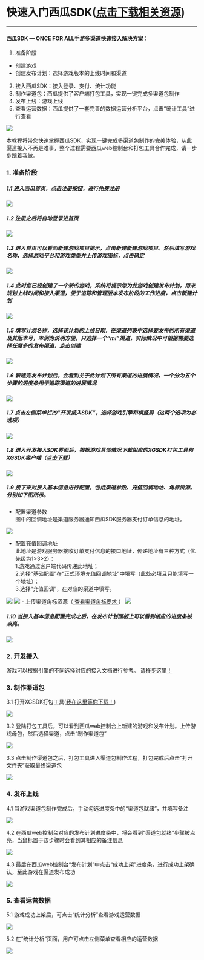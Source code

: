 # 快速入门西瓜SDK(<a href = "http://console.xgsdk.com/download.html">点击下载相关资源</a>)
---
#### 西瓜SDK — ONCE FOR ALL手游多渠道快速接入解决方案：
 1. 准备阶段
  - 创建游戏
  - 创建发布计划：选择游戏版本的上线时间和渠道
 2. 接入西瓜SDK：接入登录、支付、统计功能
 3. 制作渠道包：西瓜提供了客户端打包工具，实现一键完成多渠道包制作
 4. 发布上线：游戏上线
 5. 查看运营数据：西瓜提供了一套完善的数据运营分析平台，点击“统计工具”进行查看

<img src="image/kuaisu.png"/>

本教程将带您快速掌握西瓜SDK，实现一键完成多渠道包制作的完美体验，从此渠道接入不再是难事，整个过程需要西瓜web控制台和打包工具合作完成，请一步步跟着我做。

### 1. 准备阶段

##### 1.1 进入西瓜首页，点击注册按钮，进行免费注册

<img src="image/1.png"/>

##### 1.2 注册之后将自动登录进首页

<img src="image/2.png"/>

##### 1.3 进入首页可以看到新建游戏项目提示，点击新建新建游戏项目。然后填写游戏名称，选择游戏平台和游戏类型并上传游戏图标，点击确定

<img src="image/3.png"/>

##### 1.4 此时您已经创建了一个新的游戏，系统将提示您为此游戏创建发布计划，用来规划上线时间和接入渠道，便于追踪和管理版本发布阶段的工作进度，点击新建计划

<img src="image/4.png"/>

##### 1.5 填写计划名称，选择该计划的上线日期，在渠道列表中选择要发布的所有渠道及其版本号，本例为说明方便，只选择一个“mi”渠道，实际情况中可根据需要选择任意多的发布渠道，点击创建

<img src="image/5.png"/>

##### 1.6 新建完发布计划后，会看到关于此计划下所有渠道的进展情况，一个分为五个步骤的进度条用于追踪渠道的进展情况

<img src="image/6.png"/>

##### 1.7 点击左侧菜单栏的“开发接入SDK”，选择游戏引擎和横竖屏（这两个选项为必选项）

<img src="image/7.png"/>

##### 1.8 进入开发接入SDK界面后，根据游戏具体情况下载相应的XGSDK打包工具和XGSDK客户端（<a href = "http://console.xgsdk.com/download.html">点击下载</a>）

<img src="image/lalala.png"/>

##### 1.9 接下来对接入基本信息进行配置，包括渠道参数、充值回调地址、角标资源。分别如下图所示。
- 配置渠道参数  
图中的回调地址是渠道服务器通知西瓜SDK服务器支付订单信息的地址。
<img src="image/9.png"/>

- 配置充值回调地址  
此地址是游戏服务器接收订单支付信息的接口地址，传递地址有三种方式（优先级为1>3>2）：  
1.游戏通过客户端代码传递此地址；  
2.选择“基础配置”在“正式环境充值回调地址”中填写（此处必填且只能填写一个地址）；  
3.选择“充值回调”，在对应的渠道中填写。

<img src="image/oops.png"/>

<img src="image/10.png"/>
- 上传渠道角标资源（<a href="../section4/icon.html#jiaobiao" target="_blank" > 查看渠道角标要求 </a>  ）

<img src="image/lalala1.png"/>

##### 1.10 当接入基本信息配置完成之后，在发布计划面板上可以看到相应的进度条被点亮。

<img src="image/13.png"/>

### 2. 开发接入

游戏可以根据引擎的不同选择对应的接入文档进行参考。
<a href="../section2/README.md" target="_blank">请移步这里！</a>

### 3. 制作渠道包

3.1 打开XGSDK打包工具(<a href = "http://console.xgsdk.com/download.html" target="_blank">我在这里等你下载！</a>)

<img src="image/12.png"/>

 3.2 登陆打包工具后，可以看到西瓜web控制台上新建的游戏和发布计划。上传游戏母包，然后选择渠道，点击“制作渠道包”

<img src="image/17.png"/>

3.3 点击制作渠道包之后，打包工具进入渠道包制作过程，打包完成后点击“打开文件夹”获取最终渠道包

<img src="image/18.png"/>

### 4. 发布上线

4.1 当游戏渠道包制作完成后，手动勾选进度条中的“渠道包就绪”，并填写备注

<img src="image/15.png"/>

4.2 在西瓜web控制台对应的发布计划进度条中，将会看到“渠道包就绪”步骤被点亮，当鼠标置于该步骤时会看到其相应的备注信息

<img src="image/52.png"/>

4.3 最后在西瓜web控制台“发布计划”中点击“成功上架”进度条，进行成功上架确认，至此游戏在渠道发布成功

<img src="image/fabu.png"/>

### 5. 查看运营数据

5.1 游戏成功上架后，可点击“统计分析”查看游戏运营数据

<img src="image/50.png"/>

5.2 在“统计分析”页面，用户可点击左侧菜单查看相应的运营数据

<img src="image/51.png"/>
